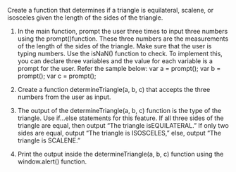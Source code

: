 Create a function that determines if a triangle is equilateral, scalene, or isosceles given the length of the sides of the triangle.

1. In the main function, prompt the user three times to input three numbers using the prompt()function. These three numbers are the measurements of the length of the sides of the triangle. Make sure that the user is typing numbers. Use the isNaN() function to check. To
   implement this, you can declare three variables and the value for each variable is a prompt for the user. Refer the sample below:
   var a = prompt();
   var b = prompt();
   var c = prompt();

2. Create a function determineTriangle(a, b, c) that accepts the three numbers from the user as input.

3. The output of the determineTriangle(a, b, c) function is the type of the triangle. Use if...else statements for this feature. If all three sides of the triangle are equal, then output “The triangle isEQUILATERAL.” If only two sides are equal, output “The triangle is ISOSCELES,”
   else, output “The triangle is SCALENE.”

4. Print the output inside the determineTriangle(a, b, c) function using the window.alert() function.
